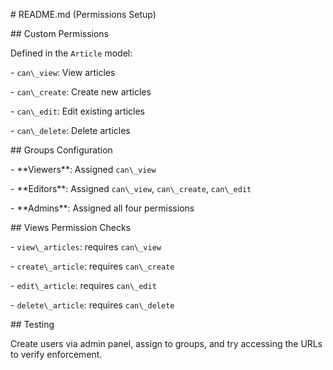 \# README.md (Permissions Setup)



\## Custom Permissions

Defined in the `Article` model:

\- `can\_view`: View articles

\- `can\_create`: Create new articles

\- `can\_edit`: Edit existing articles

\- `can\_delete`: Delete articles



\## Groups Configuration

\- \*\*Viewers\*\*: Assigned `can\_view`

\- \*\*Editors\*\*: Assigned `can\_view`, `can\_create`, `can\_edit`

\- \*\*Admins\*\*: Assigned all four permissions



\## Views Permission Checks

\- `view\_articles`: requires `can\_view`

\- `create\_article`: requires `can\_create`

\- `edit\_article`: requires `can\_edit`

\- `delete\_article`: requires `can\_delete`



\## Testing

Create users via admin panel, assign to groups, and try accessing the URLs to verify enforcement.



